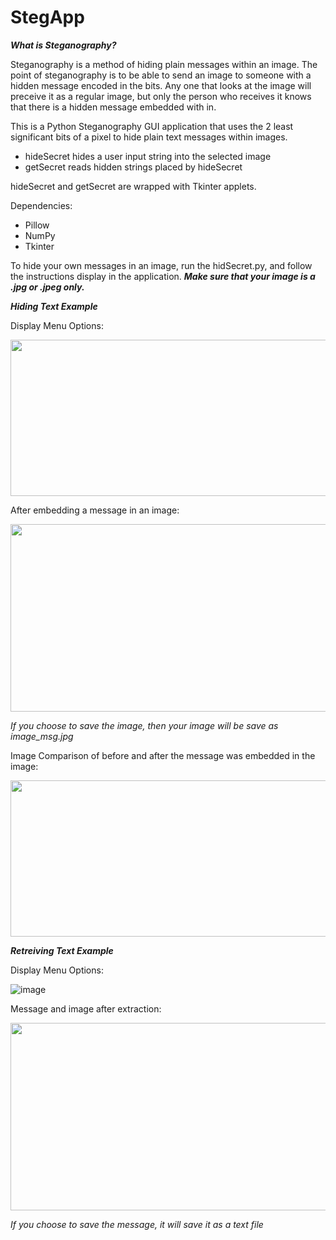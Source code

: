 # StegApp

**_What is Steganography?_**

Steganography is a method of hiding plain messages within an image. The point of steganography is to be able to send an image to someone with a hidden message encoded in the bits. Any one that looks at the image will preceive it as a regular image, but only the person who receives it knows that there is a hidden message embedded with in.

This is a Python Steganography GUI application that uses the 2 least significant bits of a pixel to hide plain text messages within images.

  - hideSecret hides a user input string into the selected image
  - getSecret reads hidden strings placed by hideSecret

hideSecret and getSecret are wrapped with Tkinter applets. 

Dependencies:

  - Pillow
  - NumPy
  - Tkinter

To hide your own messages in an image, run the hidSecret.py, and follow the instructions display in the application. _**Make sure that your image is a .jpg or .jpeg only.**_

**_Hiding Text Example_**

Display Menu Options:

<img src="https://user-images.githubusercontent.com/85080576/149425451-7f3585e7-ac75-40fe-a918-329524272d2c.png" width="600" height="250" />

After embedding a message in an image:

<img src="https://user-images.githubusercontent.com/85080576/149426114-27921ff4-227a-4fe9-9ac2-ce07d78d1989.png" width="600" height="300" />

_If you choose to save the image, then your image will be save as image_msg.jpg_

Image Comparison of before and after the message was embedded in the image:

<img src="https://user-images.githubusercontent.com/85080576/149428273-d90cfbe7-e99b-4466-83af-d7792db3cf6e.png" width="600" height="250" />



**_Retreiving Text Example_**

Display Menu Options:

![image](https://user-images.githubusercontent.com/85080576/149437904-2cc15db8-0c9f-4b45-a687-8b5e10e6dca8.png)

Message and image after extraction:

<img src="https://user-images.githubusercontent.com/85080576/149426114-27921ff4-227a-4fe9-9ac2-ce07d78d1989.png" width="600" height="300" />

_If you choose to save the message, it will save it as a text file_
